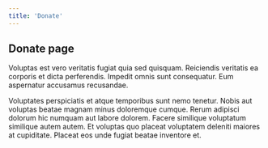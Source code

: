 ```yaml
---
title: 'Donate'
---
```

## Donate page

Voluptas est vero veritatis fugiat quia sed quisquam. Reiciendis veritatis ea corporis et dicta perferendis. Impedit omnis sunt consequatur. Eum aspernatur accusamus recusandae.

Voluptates perspiciatis et atque temporibus sunt nemo tenetur. Nobis aut voluptas beatae magnam minus doloremque cumque. Rerum adipisci dolorum hic numquam aut labore dolorem. Facere similique voluptatum similique autem autem. Et voluptas quo placeat voluptatem deleniti maiores at cupiditate. Placeat eos unde fugiat beatae inventore et.
